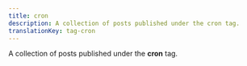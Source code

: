 ```yaml
---
title: cron
description: A collection of posts published under the cron tag.
translationKey: tag-cron
---
```

A collection of posts published under the **cron** tag.
